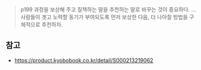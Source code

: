 
> p199
> 과정을 보상해 주고 질책하는 말을 추천하는 말로 바꾸는 것이 중요하다.
> ... 사람들이 곗고 노력할 동기가 부여되도록 먼저 보상한 다음, 더 나아질 방법을 구체적으로 추천하자.


## 참고
- https://product.kyobobook.co.kr/detail/S000213219062